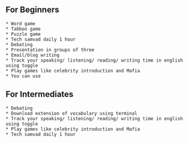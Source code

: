## For Beginners
    * Word game 
    * Tabboo game
    * Puzzle game
    * Tech samvad daily 1 hour
    * Debating
    * Presentation in groups of three
    * Email/blog writing
    * Track your speaking/ listening/ reading/ writing time in english using toggle
    * Play games like celebrity introduction and Mafia
    * You can use 
## For Intermediates
    * Debating
    * Download extension of vocabulary using terminal
    * Track your speaking/ listening/ reading/ writing time in english using toggle
    * Play games like celebrity introduction and Mafia
    * Tech samvad daily 1 hour
    
